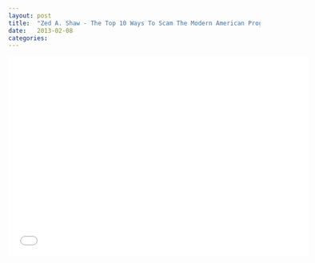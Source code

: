 ```yaml
---
layout: post
title:  "Zed A. Shaw - The Top 10 Ways To Scam The Modern American Programmer"
date:   2013-02-08
categories: 
---
```


<iframe width="600" height="400" src="//www.youtube.com/embed/neI_Pj558CY" frameborder="0" allowfullscreen></iframe>
